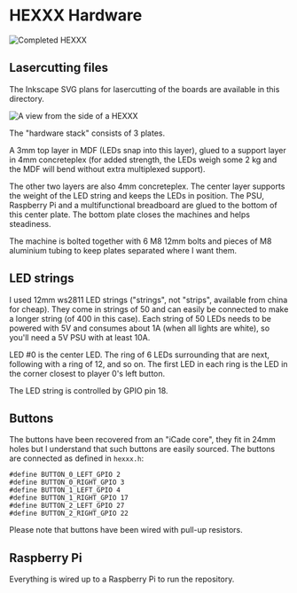 # HEXXX Hardware

![Completed HEXXX](https://raw.github.com/aliekens/hexxx/master/util/hardware/photo.jpg)

## Lasercutting files

The Inkscape SVG plans for lasercutting of the boards are available in this directory.

![A view from the side of a HEXXX](https://raw.github.com/aliekens/hexxx/master/util/hardware/side_photo.jpg)

The "hardware stack" consists of 3 plates. 

A 3mm top layer in MDF (LEDs snap into this layer), glued to a support layer in 4mm concreteplex (for added strength, the LEDs weigh some 2 kg and the MDF will bend without extra multiplexed support). 

The other two layers are also 4mm concreteplex. The center layer supports the weight of the LED string and keeps the LEDs in position. The PSU, Raspberry Pi and a multifunctional breadboard are glued to the bottom of this center plate. The bottom plate closes the machines and helps steadiness. 

The machine is bolted together with 6 M8 12mm bolts and pieces of M8 aluminium tubing to keep plates separated where I want them.

## LED strings

I used 12mm ws2811 LED strings ("strings", not "strips", available from china for cheap). They come in strings of 50 and can easily be connected to make a longer string (of 400 in this case). Each string of 50 LEDs needs to be powered with 5V and consumes about 1A (when all lights are white), so you'll need a 5V PSU with at least 10A.

LED #0 is the center LED. The ring of 6 LEDs surrounding that are next, following with a ring of 12, and so on. The first LED in each ring is the LED in the corner closest to player 0's left button.

The LED string is controlled by GPIO pin 18.

## Buttons

The buttons have been recovered from an "iCade core", they fit in 24mm holes but I understand that such buttons are easily sourced. The buttons are connected as defined in `hexxx.h`:

```
#define BUTTON_0_LEFT_GPIO 2
#define BUTTON_0_RIGHT_GPIO 3
#define BUTTON_1_LEFT_GPIO 4
#define BUTTON_1_RIGHT_GPIO 17
#define BUTTON_2_LEFT_GPIO 27
#define BUTTON_2_RIGHT_GPIO 22
```

Please note that buttons have been wired with pull-up resistors.

## Raspberry Pi

Everything is wired up to a Raspberry Pi to run the repository.﻿
